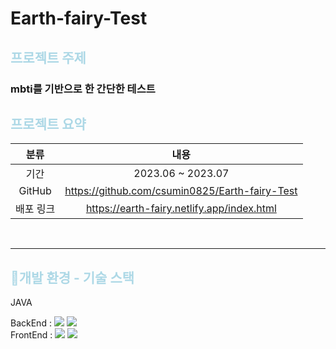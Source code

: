 # Earth-fairy-Test

## <span style="color:lightblue"> 프로젝트 주제

### mbti를 기반으로 한 간단한 테스트

## <span style="color:lightblue"> 프로젝트 요약

|    분류     |           내용            |  
|:---------:|:-----------------------:|
|    기간     | 2023.06 ~ 2023.07 |
|   GitHub   |         https://github.com/csumin0825/Earth-fairy-Test        |
|   배포 링크   |         https://earth-fairy.netlify.app/index.html        |

<br>

---

## <span style="color:lightblue"> 🔨개발 환경 - 기술 스택

<!-- 테스트 : <img src="https://img.shields.io/badge/junit5-FFFFFF?style=flate&logo=junit5&logoColor=junit5"> <br> -->
JAVA

BackEnd : 
<img src="https://img.shields.io/badge/java-007396?style=for-the-badge&logo=java&logoColor=white">
<img src="https://img.shields.io/badge/springboot-6DB33F?style=for-the-badge&logo=springboot&logoColor=white">
<br>
FrontEnd : 
<img src="https://img.shields.io/badge/html5-E34F26?style=for-the-badge&logo=html5&logoColor=white">
<img src="https://img.shields.io/badge/css-1572B6?style=for-the-badge&logo=css3&logoColor=white">

<br>
